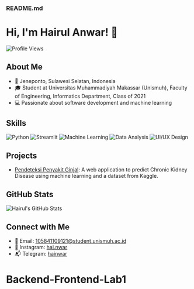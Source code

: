 ### README.md

# Hi, I'm Hairul Anwar! 👋

![Profile Views](https://komarev.com/ghpvc/?username=hainwar)

## About Me
- 📍 Jeneponto, Sulawesi Selatan, Indonesia
- 🎓 Student at Universitas Muhammadiyah Makassar (Unismuh), Faculty of Engineering, Informatics Department, Class of 2021
- 💻 Passionate about software development and machine learning

## Skills
![Python](https://img.shields.io/badge/-Python-3776AB?style=flat&logo=python&logoColor=white)
![Streamlit](https://img.shields.io/badge/-Streamlit-FF4B4B?style=flat&logo=streamlit&logoColor=white)
![Machine Learning](https://img.shields.io/badge/-Machine%20Learning-007396?style=flat&logo=machine-learning&logoColor=white)
![Data Analysis](https://img.shields.io/badge/-Data%20Analysis-FFA500?style=flat&logo=data-analysis&logoColor=white)
![UI/UX Design](https://img.shields.io/badge/-UI%2FUX%20Design-FF69B4?style=flat&logo=ui-ux-design&logoColor=white)

## Projects
- [Pendeteksi Penyakit Ginjal](https://github.com/username/ckd-prediction): A web application to predict Chronic Kidney Disease using machine learning and a dataset from Kaggle.

## GitHub Stats
![Hairul's GitHub Stats](https://github-readme-stats.vercel.app/api?username=hainwar&show_icons=true&theme=radical)

## Connect with Me
- 📧 Email: 105841109121@student.unismuh.ac.id
- 📸 Instagram: [hai.nwar](https://instagram.com/hai.nwar)
- 📬 Telegram: [hainwar](https://t.me/hainwar)
# Backend-Frontend-Lab1
